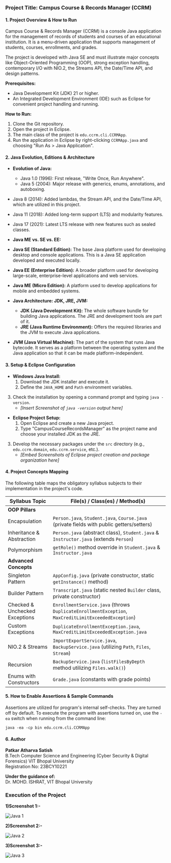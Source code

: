 ### Project Title: Campus Course & Records Manager (CCRM)

#### 1. Project Overview & How to Run

Campus Course & Records Manager (CCRM) is a console Java application for the management of records of students and courses of an educational institution. It is a menu-driven application that supports management of students, courses, enrollments, and grades.

The project is developed with Java SE and must illustrate major concepts like Object-Oriented Programming (OOP), strong exception handling, contemporary I/O with NIO.2, the Streams API, the Date/Time API, and design patterns.

**Prerequisites:**
* Java Development Kit (JDK) 21 or higher.
* An Integrated Development Environment (IDE) such as Eclipse for convenient project handling and running.

**How to Run:**
1. Clone the Git repository.
2. Open the project in Eclipse.
3. The main class of the project is `edu.ccrm.cli.CCRMApp`.
4. Run the application in Eclipse by right-clicking `CCRMApp.java` and choosing "Run As > Java Application".

#### 2. Java Evolution, Editions & Architecture

* **Evolution of Java:**
    * Java 1.0 (1996): First release, "Write Once, Run Anywhere".
    * Java 5 (2004): Major release with generics, enums, annotations, and autoboxing.
* Java 8 (2014): Added lambdas, the Stream API, and the Date/Time API, which are utilized in this project.
* Java 11 (2018): Added long-term support (LTS) and modularity features.
* Java 17 (2021): Latest LTS release with new features such as sealed classes.

* **Java ME vs. SE vs. EE:**
* **Java SE (Standard Edition):** The base Java platform used for developing desktop and console applications. This is a Java SE application developed and executed locally.
* **Java EE (Enterprise Edition):** A broader platform used for developing large-scale, enterprise-level applications and web services.
* **Java ME (Micro Edition):** A platform used to develop applications for mobile and embedded systems.

* **Java Architecture: JDK, JRE, JVM:**
    * **JDK (Java Development Kit):** The whole software bundle for building Java applications. The JRE and development tools are part of it.
    * **JRE (Java Runtime Environment):** Offers the required libraries and the JVM to execute Java applications.
* **JVM (Java Virtual Machine):** The part of the system that runs Java bytecode. It serves as a platform between the operating system and the Java application so that it can be made platform-independent.

#### 3. Setup & Eclipse Configuration

* **Windows Java Install:**
    1. Download the JDK installer and execute it.
    2. Define the `JAVA_HOME` and `Path` environment variables.
3.  Check the installation by opening a command prompt and typing `java -version`.
    * *[Insert Screenshot of `java -version` output here]*

* **Eclipse Project Setup:**
    1.  Open Eclipse and create a new Java project.
    2.  Type "CampusCourseRecordsManager" as the project name and choose your installed JDK as the JRE.
3.  Develop the necessary packages under the `src` directory (e.g., `edu.ccrm.domain`, `edu.ccrm.service`, etc.).
    * *[Embed Screenshots of Eclipse project creation and package organization here]*

#### 4. Project Concepts Mapping

The following table maps the obligatory syllabus subjects to their implementation in the project's code.

| Syllabus Topic | File(s) / Class(es) / Method(s) |
|---|---|
| **OOP Pillars** | |
| Encapsulation | `Person.java`, `Student.java`, `Course.java` (private fields with public getters/setters) |
| Inheritance & Abstraction | `Person.java` (abstract class), `Student.java` & `Instructor.java` (extends `Person`) |
| Polymorphism | `getRole()` method override in `Student.java` & `Instructor.java` |
| **Advanced Concepts** |
| Singleton Pattern | `AppConfig.java` (private constructor, static `getInstance()` method) |
| Builder Pattern | `Transcript.java` (static nested `Builder` class, private constructor) |
| Checked & Unchecked Exceptions | `EnrollmentService.java` (throws `DuplicateEnrollmentException`, `MaxCreditLimitExceededException`) |
| Custom Exceptions | `DuplicateEnrollmentException.java`, `MaxCreditLimitExceededException.java` |
| NIO.2 & Streams | `ImportExportService.java`, `BackupService.java` (utilizing `Path`, `Files`, `Stream`) |
| Recursion | `BackupService.java` (`listFilesByDepth` method utilizing `Files.walk()`) |
| Enums with Constructors | `Grade.java` (constants with grade points)

#### 5. How to Enable Assertions & Sample Commands

Assertions are utilized for program's internal self-checks. They are turned off by default.
To execute the program with assertions turned on, use the `-ea` switch when running from the command line:

`java -ea -cp bin edu.ccrm.cli.CCRMApp`


#### 6. Author
**Patkar Atharva Satish**  
B.Tech Computer Science and Engineering (Cyber Security & Digital Forensics) 
VIT Bhopal University  
Registration No: 23BCY10221

**Under the guidance of:**  
Dr. MOHD. ISHRAT, VIT Bhopal University

### Execution of the Project

**1)Screenshot 1:-**

![Java 1](https://github.com/user-attachments/assets/2b4d8523-b61c-40eb-8fc5-d63204c7fb54)

**2)Screenshot 2:-**

![Java 2](https://github.com/user-attachments/assets/76fdc748-87bf-4747-96ac-a1aea0f10001)

**3)Screenshot 3:-**

![Java 3](https://github.com/user-attachments/assets/5540f818-875d-4ed2-9ceb-4caec84e83dc)
